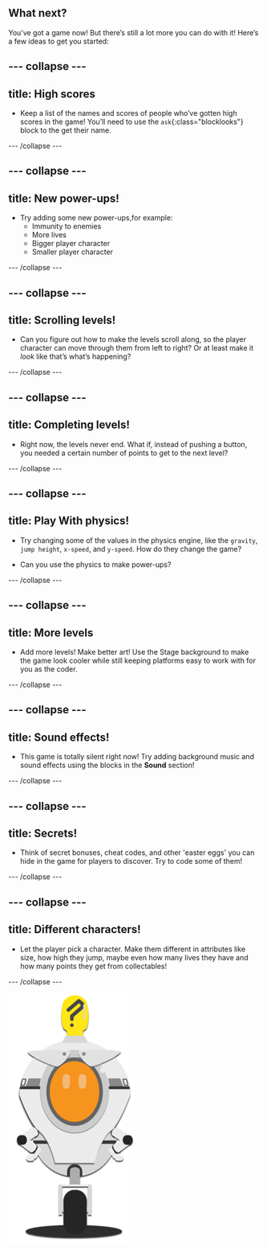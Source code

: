 ## What next?

You’ve got a game now! But there’s still a lot more you can do with it! Here’s a few ideas to get you started:
 
--- collapse ---
--- 
title: High scores
---

+ Keep a list of the names and scores of people who’ve gotten high scores in the game! You’ll need to use the `ask`{:class="blocklooks"} block to the get their name.

--- /collapse ---

--- collapse ---
--- 
title: New power-ups!
---

+ Try adding some new power-ups,for example:
  * Immunity to enemies
  * More lives
  * Bigger player character
  * Smaller player character
 
--- /collapse ---

--- collapse ---
--- 
title: Scrolling levels!
---

+ Can you figure out how to make the levels scroll along, so the player character can move through them from left to right? Or at least make it _look_ like that’s what’s happening?
 
--- /collapse ---

--- collapse ---
--- 
title: Completing levels!
---

+ Right now, the levels never end. What if, instead of pushing a button, you needed a certain number of points to get to the next level?
 
--- /collapse ---

--- collapse ---
--- 
title: Play With physics!
---

+ Try changing some of the values in the physics engine, like the `gravity`, `jump height`, `x-speed`, and `y-speed`. How do they change the game?

+ Can you use the physics to make power-ups?
 
--- /collapse ---

--- collapse ---
--- 
title: More levels
---

+ Add more levels! Make better art! Use the Stage background to make the game look cooler while still keeping platforms easy to work with for you as the coder.
 
--- /collapse ---

--- collapse ---
--- 
title: Sound effects!
---

+ This game is totally silent right now! Try adding background music and sound effects using the blocks in the **Sound** section!
 
--- /collapse ---

--- collapse ---
--- 
title: Secrets!
---

+ Think of secret bonuses, cheat codes, and other 'easter eggs' you can hide in the game for players to discover. Try to code some of them!
 
--- /collapse ---

--- collapse ---
--- 
title: Different characters!
---

+ Let the player pick a character. Make them different in attributes like size, how high they jump, maybe even how many lives they have and how many points they get from collectables! 

--- /collapse ---

![](images/zero.png) 
